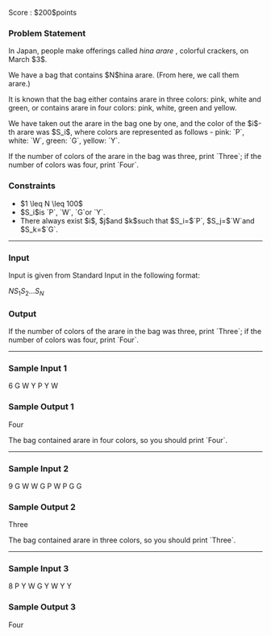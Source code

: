 
<div>

<span>

<span>

<p>
Score : $200$points
</p>

<div>

<section>

### **Problem Statement**

<p>
In Japan, people make offerings called 
<em>
hina arare
</em>
, colorful crackers, on March $3$.
</p>

<p>
We have a bag that contains $N$hina arare. (From here, we call them arare.)
</p>

<p>
It is known that the bag either contains arare in three colors: pink, white and green, or contains arare in four colors: pink, white, green and yellow.
</p>

<p>
We have taken out the arare in the bag one by one, and the color of the $i$-th arare was $S_i$, where colors are represented as follows - pink: `P`, white: `W`, green: `G`, yellow: `Y`.
</p>

<p>
If the number of colors of the arare in the bag was three, print `Three`; if the number of colors was four, print `Four`.
</p>

</section>

</div>

<div>

<section>

### **Constraints**

<ul>

<li>
$1 \leq N \leq 100$
</li>

<li>
$S_i$is `P`, `W`, `G`or `Y`.
</li>

<li>
There always exist $i$, $j$and $k$such that $S_i=$`P`, $S_j=$`W`and $S_k=$`G`.
</li>

</ul>

</section>

</div>

---

<div>

<div>

<section>

### **Input**

<p>
Input is given from Standard Input in the following format:
</p>

<div>

$N$$S_1$$S_2$$...$$S_N$
</div>

</section>

</div>

<div>

<section>

### **Output**

<p>
If the number of colors of the arare in the bag was three, print `Three`; if the number of colors was four, print `Four`.
</p>

</section>

</div>

</div>

---

<div>

<section>

### **Sample Input 1**

<div>

6
G W Y P Y W

</div>

</section>

</div>

<div>

<section>

### **Sample Output 1**

<div>

Four

</div>

<p>
The bag contained arare in four colors, so you should print `Four`.
</p>

</section>

</div>

---

<div>

<section>

### **Sample Input 2**

<div>

9
G W W G P W P G G

</div>

</section>

</div>

<div>

<section>

### **Sample Output 2**

<div>

Three

</div>

<p>
The bag contained arare in three colors, so you should print `Three`.
</p>

</section>

</div>

---

<div>

<section>

### **Sample Input 3**

<div>

8
P Y W G Y W Y Y

</div>

</section>

</div>

<div>

<section>

### **Sample Output 3**

<div>

Four

</div>

</section>

</div>

</span>

</span>

</div>
